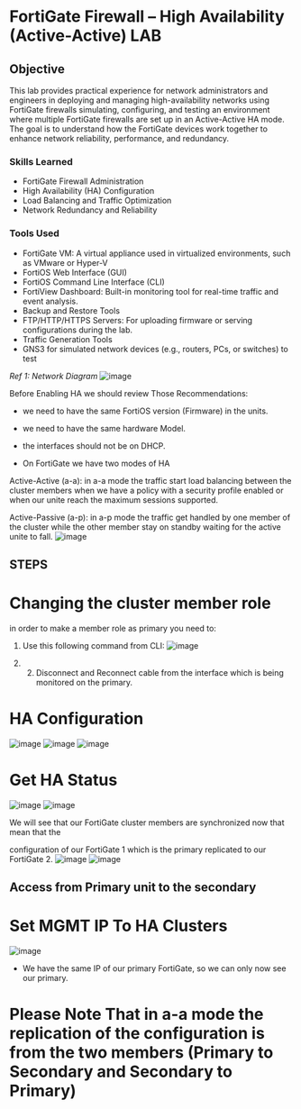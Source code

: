 # FortiGate Firewall – High Availability (Active-Active) LAB

## Objective

This lab provides practical experience for network administrators and engineers in deploying and managing high-availability networks using FortiGate firewalls simulating, configuring, and testing an environment where multiple FortiGate firewalls are set up in an Active-Active HA mode. The goal is to understand how the FortiGate devices work together to enhance network reliability, performance, and redundancy.

### Skills Learned

- FortiGate Firewall Administration
- High Availability (HA) Configuration
- Load Balancing and Traffic Optimization
- Network Redundancy and Reliability

### Tools Used

- FortiGate VM: A virtual appliance used in virtualized environments, such as VMware or Hyper-V
- FortiOS Web Interface (GUI)
- FortiOS Command Line Interface (CLI)
- FortiView Dashboard: Built-in monitoring tool for real-time traffic and event analysis.
- Backup and Restore Tools
- FTP/HTTP/HTTPS Servers: For uploading firmware or serving configurations during the lab.
- Traffic Generation Tools
- GNS3 for simulated network devices (e.g., routers, PCs, or switches) to test


*Ref 1: Network Diagram*
![image](https://github.com/user-attachments/assets/34008658-3107-4640-b70d-9a794ff8acb8)
 

Before Enabling HA we should review Those Recommendations:

- we need to have the same FortiOS version (Firmware) in the units.

- we need to have the same hardware Model. 

- the interfaces should not be on DHCP.

 
* On FortiGate we have two modes of HA 

Active-Active (a-a): in a-a mode the traffic start load balancing between the cluster members when we have a policy with a security profile enabled or when our unite reach the maximum sessions supported.

Active-Passive (a-p): in a-p mode the traffic get handled by one member of the cluster while the other member stay on standby waiting for the active unite to fall.
![image](https://github.com/user-attachments/assets/8c28dda5-6342-4b2c-8460-b836bf7c4356)


## STEPS


# Changing the cluster member role
in order to make a member role as primary you need to:

1)	Use this following command from CLI:
![image](https://github.com/user-attachments/assets/4d750af4-b839-4b56-bc7b-3a84d09717ac)
 


2)	2) Disconnect and Reconnect cable from the interface which is being monitored on the primary.

# HA Configuration
![image](https://github.com/user-attachments/assets/bccd7d55-a996-4d1f-aeb3-9b16fcbd7e71)
![image](https://github.com/user-attachments/assets/3536f9b1-a3f5-4250-b34e-d59a26fcad17)
![image](https://github.com/user-attachments/assets/7a7a7672-d411-40b8-b1a4-898f685fb1ac)


# Get HA Status
![image](https://github.com/user-attachments/assets/1c1e5595-aa32-474c-ae49-69f7ce66d0ad)
![image](https://github.com/user-attachments/assets/9141e7e5-761c-42b1-af6c-b0cc14256c1a)
 
 
We will see that our FortiGate cluster members are synchronized now that mean that the

configuration of our FortiGate 1 which is the primary replicated to our FortiGate 2.
![image](https://github.com/user-attachments/assets/91c7a3e2-1ffe-451d-8f52-b168a9b0e7e5)
![image](https://github.com/user-attachments/assets/687a7df9-be3a-44b0-aadc-2b6ce97b8319)

 
## Access from Primary unit to the secondary ##

# Set MGMT IP To HA Clusters
![image](https://github.com/user-attachments/assets/f7cd948a-6165-46a2-b073-9f7a837ee7e1)


* We have the same IP of our primary FortiGate, so we can only now see our primary.

 


# Please Note That in a-a mode the replication of the configuration is from the two members (Primary to Secondary and Secondary to Primary)
